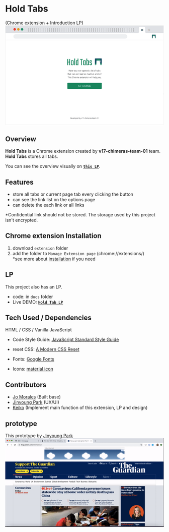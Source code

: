 # Hold Tabs

(Chrome extension + Introduction LP)  
<img src="lp-image.gif">

## Overview

**Hold Tabs** is a Chrome extension created by **v17-chimeras-team-01** team.  
**Hold Tabs** stores all tabs.

You can see the overview visually on **[`this LP`](https://chingu-voyages.github.io/v17-chimeras-team-01/)**.

## Features

- store all tabs or current page tab every clicking the button
- can see the link list on the options page
- can delete the each link or all links

\*Confidential link should not be stored. The storage used by this project isn't encrypted.

## Chrome extension Installation

1. download `extension` folder
2. add the folder to `Manage Extension page` (chrome://extensions/)  
   \*see more about [installation](https://developer.chrome.com/extensions/getstarted) if you need

## LP

This project also has an LP.

- code: in `docs` folder
- Live DEMO: **[`Hold Tab LP`](https://chingu-voyages.github.io/v17-chimeras-team-01/)**

## Tech Used / Dependencies

HTML / CSS / Vanilla JavaScript

- Code Style Guide: [JavaScript Standard Style Guide](https://standardjs.com/)
- reset CSS: [A Modern CSS Reset](https://hankchizljaw.com/wrote/a-modern-css-reset/)

- Fonts: [Google Fonts](https://fonts.google.com/)
- Icons: [material icon](https://material.io/resources/icons/)

## Contributors

- [Jo Morales](https://github.com/jmoralesg) (Built base)
- [Jinyoung Park](https://github.com/jypark0407) (UX/UI)
- [Keiko](https://github.com/web-tama) (Implement main function of this extension, LP and design)

## prototype

This prototype by [Jinyoung Park](https://github.com/jypark0407)  
 <img src="prototype.gif">
